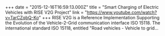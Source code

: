 +++
date = "2015-12-16T16:59:13.000Z"
title = "Smart Charging of Electric Vehicles with RISE V2G Project"
link = "https://www.youtube.com/watch?v=TarCZqbQ-Ko"
+++
RISE V2G is a Reference Implementation Supporting the Evolution of the Vehicle-2-Grid communication interface ISO 15118. The international standard ISO 15118, entitled "Road vehicles - Vehicle to grid…
